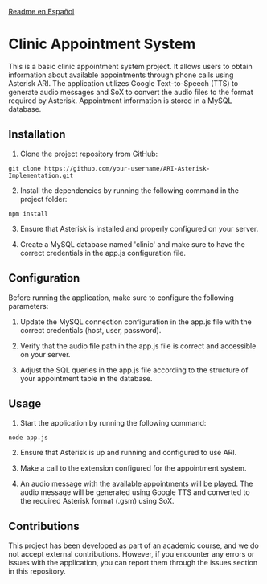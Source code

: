 [Readme en Español](README(es).md) 

# Clinic Appointment System

This is a basic clinic appointment system project. It allows users to obtain information about available appointments through phone calls using Asterisk ARI. The application utilizes Google Text-to-Speech (TTS) to generate audio messages and SoX to convert the audio files to the format required by Asterisk. Appointment information is stored in a MySQL database.

## Installation

1. Clone the project repository from GitHub:

```
git clone https://github.com/your-username/ARI-Asterisk-Implementation.git
```

2. Install the dependencies by running the following command in the project folder:

```
npm install
```

3. Ensure that Asterisk is installed and properly configured on your server.

4. Create a MySQL database named 'clinic' and make sure to have the correct credentials in the app.js configuration file.

## Configuration

Before running the application, make sure to configure the following parameters:

1. Update the MySQL connection configuration in the app.js file with the correct credentials (host, user, password).

2. Verify that the audio file path in the app.js file is correct and accessible on your server.

3. Adjust the SQL queries in the app.js file according to the structure of your appointment table in the database.

## Usage

1. Start the application by running the following command:

```
node app.js
```

2. Ensure that Asterisk is up and running and configured to use ARI.

3. Make a call to the extension configured for the appointment system.

4. An audio message with the available appointments will be played. The audio message will be generated using Google TTS and converted to the required Asterisk format (.gsm) using SoX.

## Contributions

This project has been developed as part of an academic course, and we do not accept external contributions. However, if you encounter any errors or issues with the application, you can report them through the issues section in this repository.
